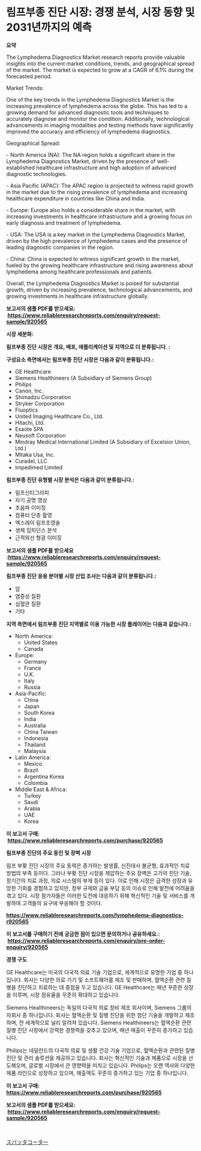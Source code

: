 <p><h1>림프부종 진단 시장: 경쟁 분석, 시장 동향 및 2031년까지의 예측</h1></p><p><strong>요약</strong></p>
<p><p>The Lymphedema Diagnostics Market research reports provide valuable insights into the current market conditions, trends, and geographical spread of the market. The market is expected to grow at a CAGR of 6.1% during the forecasted period.</p><p>Market Trends:</p><p>One of the key trends in the Lymphedema Diagnostics Market is the increasing prevalence of lymphedema across the globe. This has led to a growing demand for advanced diagnostic tools and techniques to accurately diagnose and monitor the condition. Additionally, technological advancements in imaging modalities and testing methods have significantly improved the accuracy and efficiency of lymphedema diagnostics.</p><p>Geographical Spread:</p><p>- North America (NA): The NA region holds a significant share in the Lymphedema Diagnostics Market, driven by the presence of well-established healthcare infrastructure and high adoption of advanced diagnostic technologies.</p><p>- Asia Pacific (APAC): The APAC region is projected to witness rapid growth in the market due to the rising prevalence of lymphedema and increasing healthcare expenditure in countries like China and India.</p><p>- Europe: Europe also holds a considerable share in the market, with increasing investments in healthcare infrastructure and a growing focus on early diagnosis and treatment of lymphedema.</p><p>- USA: The USA is a key market in the Lymphedema Diagnostics Market, driven by the high prevalence of lymphedema cases and the presence of leading diagnostic companies in the region.</p><p>- China: China is expected to witness significant growth in the market, fueled by the growing healthcare infrastructure and rising awareness about lymphedema among healthcare professionals and patients.</p><p>Overall, the Lymphedema Diagnostics Market is poised for substantial growth, driven by increasing prevalence, technological advancements, and growing investments in healthcare infrastructure globally.</p></p>
<p><strong>보고서의 샘플 PDF를 받으세요: &nbsp;<a href="https://www.reliableresearchreports.com/enquiry/request-sample/920565">https://www.reliableresearchreports.com/enquiry/request-sample/920565</a></strong></p>
<p><strong>시장 세분화:</strong></p>
<p><strong> 림프부종 진단 시장은 개요, 배포, 애플리케이션 및 지역으로 더 분류됩니다. :</strong></p>
<p><strong>구성요소 측면에서는 림프부종 진단 시장은 다음과 같이 분류됩니다.:</strong></p>
<p><ul><li>GE Healthcare</li><li>Siemens Healthineers (A Subsidiary of Siemens Group)</li><li>Philips</li><li>Canon, Inc.</li><li>Shimadzu Corporation</li><li>Stryker Corporation</li><li>Fluoptics</li><li>United Imaging Healthcare Co., Ltd.</li><li>Hitachi, Ltd.</li><li>Esaote SPA</li><li>Neusoft Corporation</li><li>Mindray Medical International Limited (A Subsidiary of Excelsior Union, Ltd.)</li><li>Mitaka Usa, Inc.</li><li>Curadel, LLC</li><li>Impedimed Limited</li></ul></p>
<p><strong> 림프부종 진단 유형별 시장 분석은 다음과 같이 분류됩니다.:</strong></p>
<p><ul><li>림프신티그라피</li><li>자기 공명 영상</li><li>초음파 이미징</li><li>컴퓨터 단층 촬영</li><li>엑스레이 림프조영술</li><li>생체 임피던스 분석</li><li>근적외선 형광 이미징</li></ul></p>
<p><strong>보고서의 샘플 PDF를 받으세요 :<a href="https://www.reliableresearchreports.com/enquiry/request-sample/920565">https://www.reliableresearchreports.com/enquiry/request-sample/920565</a></strong></p>
<p><strong> 림프부종 진단 응용 분야별 시장 산업 조사는 다음과 같이 분류됩니다.:</strong></p>
<p><ul><li>암</li><li>염증성 질환</li><li>심혈관 질환</li><li>기타</li></ul></p>
<p><strong>지역 측면에서 림프부종 진단 지역별로 이용 가능한 시장 플레이어는 다음과 같습니다.:</strong></p>
<p><ul>
    <li>
        North America:
        <ul>
            <li>United States</li>
            <li>Canada</li>
        </ul>
    </li>
    <li>
        Europe:
        <ul>
            <li>Germany</li>
            <li>France</li>
            <li>U.K.</li>
            <li>Italy</li>
            <li>Russia</li>
        </ul>
    </li>
    <li>
        Asia-Pacific:
        <ul>
            <li>China</li>
            <li>Japan</li>
            <li>South Korea</li>
            <li>India</li>
            <li>Australia</li>
            <li>China Taiwan</li>
            <li>Indonesia</li>
            <li>Thailand</li>
            <li>Malaysia</li>
        </ul>
    </li>
    <li>
        Latin America:
        <ul>
            <li>Mexico</li>
            <li>Brazil</li>
            <li>Argentina Korea</li>
            <li>Colombia</li>
        </ul>
    </li>
    <li>
        Middle East & Africa:
        <ul>
            <li>Turkey</li>
            <li>Saudi</li>
            <li>Arabia</li>
            <li>UAE</li>
            <li>Korea</li>
        </ul>
    </li>
    </ul></p>
<p><strong>이 보고서 구매: &nbsp;<a href="https://www.reliableresearchreports.com/purchase/920565">https://www.reliableresearchreports.com/purchase/920565</a></strong></p>
<p><strong>림프부종 진단의 주요 동인 및 장벽 시장</strong></p>
<p><p>림프 부좢 진단 시장의 주요 동력은 증가하는 발생률, 신진대사 불균형, 효과적인 치료 방법의 부족 등이다. 그러나 부좢 진단 시장을 제압하는 주요 장벽은 고가의 진단 기술, 장기간의 치료 과정, 의료 시스템의 부재 등이 있다. 이로 인해 시장은 급격한 성장과 유망한 기회를 경험하고 있지만, 정부 규제와 금융 부담 등의 이슈로 인해 발전에 어려움을 겪고 있다. 시장 참가자들은 이러한 도전에 대응하기 위해 혁신적인 기술 및 서비스를 개발하여 고객들의 요구에 부응해야 할 것이다.</p></p>
<p><strong><a href="https://www.reliableresearchreports.com/lymphedema-diagnostics-r920565">https://www.reliableresearchreports.com/lymphedema-diagnostics-r920565</a></strong></p>
<p><strong>이 보고서를 구매하기 전에 궁금한 점이 있으면 문의하거나 공유하세요.: &nbsp;<a href="https://www.reliableresearchreports.com/enquiry/pre-order-enquiry/920565">https://www.reliableresearchreports.com/enquiry/pre-order-enquiry/920565</a></strong></p>
<p><strong>경쟁 구도</strong></p>
<p><p>GE Healthcare는 미국의 다국적 의료 기술 기업으로, 세계적으로 유명한 기업 중 하나입니다. 회사는 다양한 의료 기기 및 소프트웨어를 제조 및 판매하며, 혈액순환 관련 질병을 진단하고 치료하는 데 중점을 두고 있습니다. GE Healthcare는 매년 꾸준한 성장을 이루며, 시장 점유율을 꾸준히 확대하고 있습니다.</p><p>Siemens Healthineers는 독일의 다국적 의료 장비 제조 회사이며, Siemens 그룹의 자회사 중 하나입니다. 회사는 혈액순환 및 질병 진단을 위한 첨단 기술을 개발하고 제조하며, 전 세계적으로 널리 알려져 있습니다. Siemens Healthineers는 혈액순환 관련 질병 진단 시장에서 강력한 경쟁력을 갖추고 있으며, 매년 매출이 꾸준히 증가하고 있습니다.</p><p>Philips는 네덜란드의 다국적 의료 및 생활 건강 기술 기업으로, 혈액순환과 관련된 질병 진단 및 관리 솔루션을 제공하고 있습니다. 회사는 혁신적인 기술과 제품으로 시장을 선도해오며, 글로벌 시장에서 큰 영향력을 미치고 있습니다. Philips는 오랜 역사와 다양한 제품 라인으로 성장하고 있으며, 매출액도 꾸준히 증가하고 있는 기업 중 하나입니다.</p></p>
<p><strong>이 보고서 구매: &nbsp; <a href="https://www.reliableresearchreports.com/purchase/920565">https://www.reliableresearchreports.com/purchase/920565</a></strong></p>
<p><strong>보고서의 샘플 PDF를 받으세요: &nbsp;<a href="https://www.reliableresearchreports.com/enquiry/request-sample/920565">https://www.reliableresearchreports.com/enquiry/request-sample/920565</a></strong><strong></strong></p>
<p>&nbsp;</p>
<p><p><a href="https://github.com/mohamedbakry57/Market-Research-Report-List-3/blob/main/366585430501.md">スパッタコーター</a></p></p>